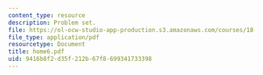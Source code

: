 ```yaml
---
content_type: resource
description: Problem set.
file: https://ol-ocw-studio-app-production.s3.amazonaws.com/courses/18-443-statistics-for-applications-fall-2003/9416b8f2d35f212b67f8699341733398_home6.pdf
file_type: application/pdf
resourcetype: Document
title: home6.pdf
uid: 9416b8f2-d35f-212b-67f8-699341733398
---
```

